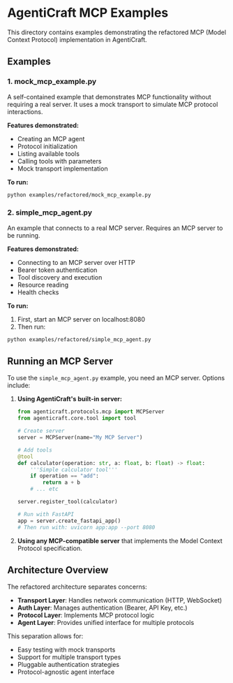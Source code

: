 # AgentiCraft MCP Examples

This directory contains examples demonstrating the refactored MCP (Model Context Protocol) implementation in AgentiCraft.

## Examples

### 1. mock_mcp_example.py
A self-contained example that demonstrates MCP functionality without requiring a real server. It uses a mock transport to simulate MCP protocol interactions.

**Features demonstrated:**
- Creating an MCP agent
- Protocol initialization
- Listing available tools
- Calling tools with parameters
- Mock transport implementation

**To run:**
```bash
python examples/refactored/mock_mcp_example.py
```

### 2. simple_mcp_agent.py
An example that connects to a real MCP server. Requires an MCP server to be running.

**Features demonstrated:**
- Connecting to an MCP server over HTTP
- Bearer token authentication
- Tool discovery and execution
- Resource reading
- Health checks

**To run:**
1. First, start an MCP server on localhost:8080
2. Then run:
```bash
python examples/refactored/simple_mcp_agent.py
```

## Running an MCP Server

To use the `simple_mcp_agent.py` example, you need an MCP server. Options include:

1. **Using AgentiCraft's built-in server:**
   ```python
   from agenticraft.protocols.mcp import MCPServer
   from agenticraft.core.tool import tool
   
   # Create server
   server = MCPServer(name="My MCP Server")
   
   # Add tools
   @tool
   def calculator(operation: str, a: float, b: float) -> float:
       '''Simple calculator tool'''
       if operation == "add":
           return a + b
       # ... etc
   
   server.register_tool(calculator)
   
   # Run with FastAPI
   app = server.create_fastapi_app()
   # Then run with: uvicorn app:app --port 8080
   ```

2. **Using any MCP-compatible server** that implements the Model Context Protocol specification.

## Architecture Overview

The refactored architecture separates concerns:

- **Transport Layer**: Handles network communication (HTTP, WebSocket)
- **Auth Layer**: Manages authentication (Bearer, API Key, etc.)
- **Protocol Layer**: Implements MCP protocol logic
- **Agent Layer**: Provides unified interface for multiple protocols

This separation allows for:
- Easy testing with mock transports
- Support for multiple transport types
- Pluggable authentication strategies
- Protocol-agnostic agent interface
